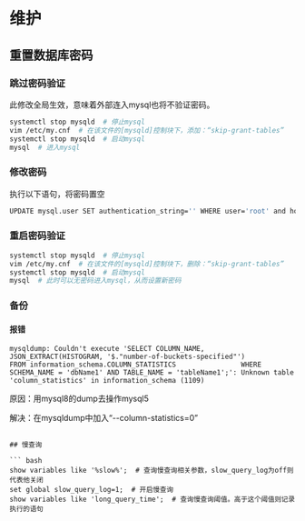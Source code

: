 # 维护

## 重置数据库密码

### 跳过密码验证

此修改全局生效，意味着外部连入mysql也将不验证密码。

``` bash
systemctl stop mysqld  # 停止mysql
vim /etc/my.cnf  # 在该文件的[mysqld]控制块下，添加：“skip-grant-tables”
systemctl stop mysqld  # 启动mysql
mysql  # 进入mysql
```


### 修改密码

执行以下语句，将密码置空

``` bash
UPDATE mysql.user SET authentication_string='' WHERE user='root' and host='localhost';
```

### 重启密码验证

``` bash
systemctl stop mysqld  # 停止mysql
vim /etc/my.cnf  # 在该文件的[mysqld]控制块下，删除：“skip-grant-tables”
systemctl stop mysqld  # 启动mysql
mysql  # 此时可以无密码进入mysql，从而设置新密码
```

### 备份


#### 报错

```
mysqldump: Couldn't execute 'SELECT COLUMN_NAME,                       JSON_EXTRACT(HISTOGRAM, '$."number-of-buckets-specified"')                FROM information_schema.COLUMN_STATISTICS                WHERE SCHEMA_NAME = 'dbName1' AND TABLE_NAME = 'tableName1';': Unknown table 'column_statistics' in information_schema (1109)
```

原因：用mysql8的dump去操作mysql5

解决：在mysqldump中加入“--column-statistics=0”
``` 

## 慢查询

​``` bash
show variables like '%slow%';  # 查询慢查询相关参数，slow_query_log为off则代表他关闭
set global slow_query_log=1;  # 开启慢查询
show variables like 'long_query_time';  # 查询慢查询阈值。高于这个阈值则记录执行的语句
```
